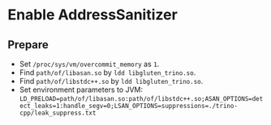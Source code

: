 # Enable AddressSanitizer

## Prepare

- Set ```/proc/sys/vm/overcommit_memory``` as ```1```.
- Find ```path/of/libasan.so``` by ```ldd libgluten_trino.so```.
- Find ```path/of/libstdc++.so``` by ```ldd libgluten_trino.so```.
- Set environment parameters to JVM: ```LD_PRELOAD=path/of/libasan.so:path/of/libstdc++.so;ASAN_OPTIONS=detect_leaks=1:handle_segv=0;LSAN_OPTIONS=suppressions=./trino-cpp/leak_suppress.txt```